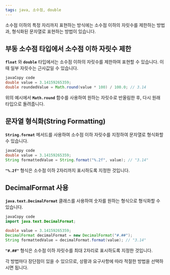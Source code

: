 ```yaml
---
tags: java, 소수점, double
---
```

소수점 이하의 특정 자리까지 표현하는 방식에는 소수점 이하의 자릿수를 제한하는 방법과, 형식화된 문자열로 표현하는 방법이 있습니다.
##  **부동 소수점 타입에서 소수점 이하 자릿수 제한**
**`float`** 와 **`double`** 타입에서는 소수점 이하의 자릿수를 제한하여 표현할 수 있습니다. 이때 일부 자릿수는 근사값일 수 있습니다.

```java
javaCopy code
double value = 3.14159265359;
double roundedValue = Math.round(value * 100) / 100.0; // 3.14
```
위의 예시에서 **`Math.round`** 함수를 사용하여 원하는 자릿수로 반올림한 후, 다시 원래 타입으로 돌려줍니다.

##  **문자열 형식화(String Formatting)**
**`String.format`** 메서드를 사용하여 소수점 이하 자릿수를 지정하여 문자열로 형식화할 수 있습니다.


```java
javaCopy code
double value = 3.14159265359;
String formattedValue = String.format("%.2f", value); // "3.14"
```
**`"%.2f"`** 형식은 소수점 이하 2자리까지 표시하도록 지정한 것입니다.

## **DecimalFormat 사용**
**`java.text.DecimalFormat`** 클래스를 사용하여 숫자를 원하는 형식으로 형식화할 수 있습니다.

```java
javaCopy code
import java.text.DecimalFormat;

double value = 3.14159265359;
DecimalFormat decimalFormat = new DecimalFormat("#.##");
String formattedValue = decimalFormat.format(value); // "3.14"
```
**`"#.##"`** 형식은 소수점 이하 자릿수를 최대 2자리로 표시하도록 지정한 것입니다.


각 방법마다 장단점이 있을 수 있으므로, 상황과 요구사항에 따라 적절한 방법을 선택하시면 됩니다.